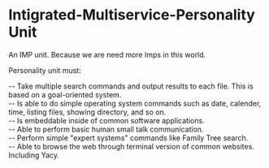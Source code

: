 # Intigrated-Multiservice-Personality Unit
An IMP unit. Because we are need more Imps in this world.

Personality unit must:

-- Take multiple search commands and output results to each file. This is based on a goal-oriented system.<br />
-- Is able to do simple operating system commands such as date, calender, time, listing files, showing directory, and so on.<br />
-- Is embeddable inside of common software applications.<br />
-- Able to perform basic human small talk communication.<br />
-- Perform simple "expert systems" commands like Family Tree search.<br />
-- Able to browse the web through terminal version of common websites. Including Yacy.<br />
